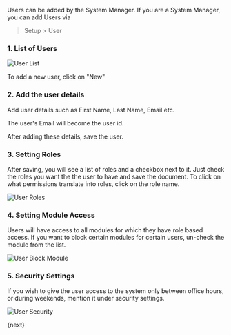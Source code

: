 Users can be added by the System Manager. If you are a System Manager, you can add Users via

> Setup > User

### 1. List of Users

<img class="screenshot" src="assets/manual_erpnext_com/img/setup/users/user-1.png" alt="User List">


To add a new user, click on "New"

### 2. Add the user details

Add user details such as First Name, Last Name, Email etc.

The user's Email will become the user id.

After adding these details, save the user.

### 3. Setting Roles

After saving, you will see a list of roles and a checkbox next to it. Just check the roles you want the
the user to have and save the document. To click on what permissions translate into roles, click on the role
name.

<img class="screenshot" src="assets/manual_erpnext_com/img/setup/users/user-2.png" alt="User Roles">

### 4. Setting Module Access

Users will have access to all modules for which they have role based access. If you want to block certain modules for certain users, un-check the module from the list.

<img class="screenshot" src="assets/manual_erpnext_com/img/setup/users/user-3.png" alt="User Block Module">

### 5. Security Settings

If you wish to give the user access to the system only between office hours,
or during weekends, mention it under security settings.

<img class="screenshot" src="assets/manual_erpnext_com/img/setup/users/user-4.png" alt="User Security">

{next}
